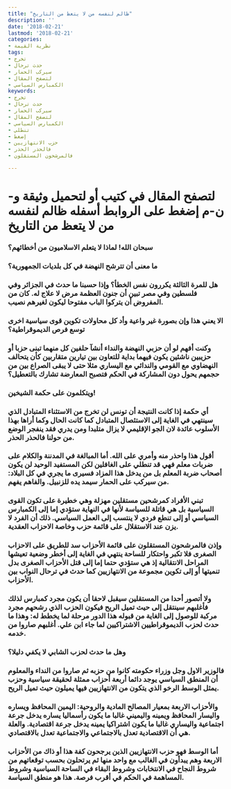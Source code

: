 ```yaml
---
title: "ظالم لنفسه من لا يتعظ من التاريخ"
description: ''
date: '2018-02-21'
lastmod: '2018-02-21'
categories:
- نظرية القيمة
tags:
- تخرج
- حدث ترحال
- سيركب الحمار
- لتصفح المقال
- الكمبارس السياسي
keywords:
- تخرج
- حدث ترحال
- سيركب الحمار
- لتصفح المقال
- الكمبارس السياسي
- تنطلي
- إضغط
- حزب الانتهازيين
- فالحذر الحذر
- فالمرشحون المستقلون

---
```

# **لتصفح المقال في كتيب أو لتحميل وثيقة و-ن-م إضغط على الروابط أسفله** **ظالم لنفسه من لا يتعظ من التاريخ**

### سبحان الله! لماذا لا يتعلم الاسلاميون من أخطائهم؟

### ما معنى أن تترشح النهضة في كل بلديات الجمهورية؟

### هل للمرة الثالثة يكررون نفس الخطأ؟ وإذا حسبنا ما حدث في الجزائر وفي فلسطين وفي مصر تبين أن جنون العظمة مرض لا علاج له. كان من المفروض أن يتركوا الباب مفتوحا ليكون لغيرهم نصيب.

### الا يعني هذا وإن بصورة غير واعية وأد كل محاولات تكوين قوى سياسية اخرى توسع فرص الديموقراطية؟

### وكنت أفهم لو أن حزبي النهضة والنداء أنشآ حلفين كل منهما تبنى حزبا أو حزيبين ناشئين يكون فيهما بداية للتعاون بين تيارين متقاربين كأن يتحالف النهضاوي مع القومي والندائي مع اليساري مثلا حتى لا يبقى الصراع بين من حجمهم يحول دون المشاركة في الحكم فتصبح المعارضة تشارك بالتعطيل؟

### ويتكلمون على حكمة الشيخين!

### أي حكمة إذا كانت النتيجة أن تونس لن تخرج من الاستثناء المتبادل الذي سينتهي في الغاية إلى الاستئصال المتبادل كما كانت الحال وكما أراها بهذا الأسلوب عائدة لان الجو الإقليمي لا يزال متلبدا ومن يدري فقد ينفجر الوضع من حولنا فالحذر الحذر.

### أقول هذا واحذر منه وأمري على الله. أما المبالغة في المدننة والكلام على ضربات معلم فهي قد تنطلي على الغافلين لكن المستفيد الوحيد لن يكون أصحاب ضربة المعلم بل من يدخل هذا المزاد فسيرى ما يجري في كل البلاد: من سيركب على الحمار سيمد يده للزنبيل. والفاهم يفهم.

### تبني الأفراد كمرشحين مستقلين مهزلة وهي خطيرة على تكون القوى السياسية بل هي قاتلة للسياسة لأنها في النهاية ستؤدي إما إلى الكمبارس السياسي أو إلى تنطع فردي لا ينتسب إلى العمل السياسي. ذلك أن الفرد لا يزن عند الاستقلال على قائمة حزب وخاصة الاحزاب العقدية.

### وإذن فالمرشحون المستقلون على قائمة الأحزاب سد للطريق على الاحزاب الصغرى فلا تكبر واحتكار للساحة ينتهي في الغاية إلى أخطر وضعية تعيشها المراحل الانتقالية إذ هي ستؤدي حتما إما إلى قتل الأحزاب الصغرى بدل تنميتها أو إلى تكوين مجموعة من الانتهازيين كما حدث في ترحال النواب بين الأحزاب.

### ولا أتصور أحدا من المستقلين سيقبل لاحقا أن يكون مجرد كمبارس لذلك فأغلبهم سينتقل إلى حيث تميل الريح فيكون الحزب الذي رشحهم مجرد مركبة للوصول إلى الغاية من قبوله هذا الدور مرحلة لما يخطط له: وهذا ما حدث لحزب الديموقراطيين الاشتراكيين لما جاء ابن علي. أغلبهم صاروا من خدمه.

### وهل ما حدث لحزب الشابي لا يكفي دليلا؟

### فالوزير الاول وجل وزراء حكومته كانوا من حزبه ثم صاروا من النداء والمعلوم أن المنطق السياسي يوجد دائما أربعة أحزاب ممثلة لحقيقة سياسية وحزب يمثل الوسط الرخو الذي يتكون من الانتهازيين فيها يميلون حيث تميل الريح.

### والأحزاب الاربعة بمعيار المصالح المادية والروحية: اليمين المحافظ ويساره واليسار المحافظ ويمينه واليميني غالبا ما يكون رأسماليا يساره يدخل جرعة اجتماعية واليساري غالبا ما يكون اشتراكيا يمينه يدخل جرعة اقتصادية. والعلة هي أن الاقتصادية تعدل بالاجتماعي والاجتماعية تعدل بالاقتصادي.

### أما الوسط فهو حزب الانتهازيين الذين يرجحون كفة هذا أو ذاك من الأحزاب الاربعة وهم يبدأون في الغالب مع واحد منها ثم يرتحلون بحسب توقعاتهم من شروط النجاح في الانتخابات وشروط البقاء في الساحة السياسية وشروط المساهمة في الحكم في أقرب فرصة. هذا هو منطق السياسة.

###